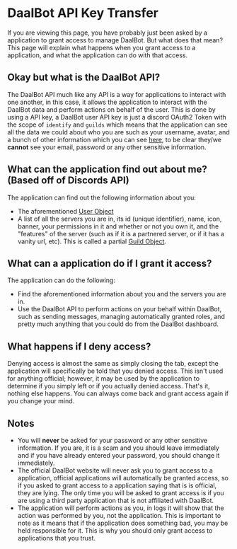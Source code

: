 # DaalBot API Key Transfer
If you are viewing this page, you have probably just been asked by a application to grant access to manage DaalBot. But what does that mean? This page will explain what happens when you grant access to a application, and what the application can do with that access.

## Okay but what is the DaalBot API?
The DaalBot API much like any API is a way for applications to interact with one another, in this case, it allows the application to interact with the DaalBot data and perform actions on behalf of the user. This is done by using a API key, a DaalBot user API key is just a discord OAuth2 Token with the scope of `identify` and `guilds` which means that the application can see all the data we could about who you are such as your username, avatar, and a bunch of other information which you can see [here](https://discord.com/developers/docs/resources/user#user-object), to be clear they/we **cannot** see your email, password or any other sensitive information.

## What can the application find out about me? (Based off of Discords API)
The application can find out the following information about you:
- The aforementioned [User Object](https://discord.com/developers/docs/resources/user#user-object)
- A list of all the servers you are in, its id (unique identifier), name, icon, banner, your permissions in it and whether or not you own it, and the "features" of the server (such as if it is a partnered server, or if it has a vanity url, etc). This is called a partial [Guild Object](https://discord.com/developers/docs/resources/user#get-current-user-guilds).

## What can a application do if I grant it access?
The application can do the following:
- Find the aforementioned information about you and the servers you are in.
- Use the DaalBot API to perform actions on your behalf within DaalBot, such as sending messages, managing automatically granted roles, and pretty much anything that you could do from the DaalBot dashboard.

## What happens if I deny access?
Denying access is almost the same as simply closing the tab, except the application will specifically be told that you denied access. This isn't used for anything official; however, it may be used by the application to determine if you simply left or if you actually denied access. That's it, nothing else happens. You can always come back and grant access again if you change your mind.

## Notes
- You will **never** be asked for your password or any other sensitive information. If you are, it is a scam and you should leave immediately and if you have already entered your password, you should change it immediately.
- The official DaalBot website will never ask you to grant access to a application, official applications will automatically be granted access, so if you asked to grant access to a application saying that is is official, they are lying. The only time you will be asked to grant access is if you are using a third party application that is not affiliated with DaalBot.
- The application will perform actions as you, in logs it will show that the action was performed by you, not the application. This is important to note as it means that if the application does something bad, you may be held responsible for it. This is why you should only grant access to applications that you trust.